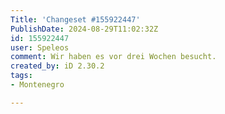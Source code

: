 ```yaml
---
Title: 'Changeset #155922447'
PublishDate: 2024-08-29T11:02:32Z
id: 155922447
user: Speleos
comment: Wir haben es vor drei Wochen besucht.
created_by: iD 2.30.2
tags:
- Montenegro

---
```

